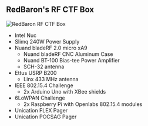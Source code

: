 ## RedBaron's RF CTF Box

![RedBaron RF CTF Box](https://github.com/rfhs/rfhs-wiki/blob/master/files/images/whatsinthebox/RedBaron-Box.jpg)

* Intel Nuc
* Slimq 240W Power Supply
* Nuand bladeRF 2.0 micro xA9
  * Nuand bladeRF CNC Aluminum Case
  * Nuand BT-100 Bias-tee Power Amplifier
  * SCH-32 antenna
* Ettus USRP B200
  * Linx 433 MHz antenna
* IEEE 802.15.4 Challenge
  * 2x Arduino Uno with XBee shields
* 6LoWPAN Challenge
  * 2x Raspberry Pi with Openlabs 802.15.4 modules
* Unication FLEX Pager
* Unication POCSAG Pager
